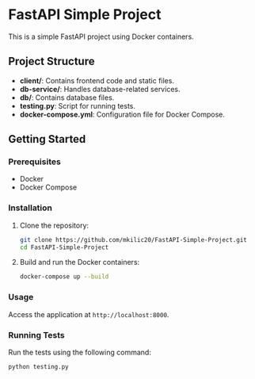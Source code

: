 # FastAPI Simple Project

This is a simple FastAPI project using Docker containers.

## Project Structure

- **client/**: Contains frontend code and static files.
- **db-service/**: Handles database-related services.
- **db/**: Contains database files.
- **testing.py**: Script for running tests.
- **docker-compose.yml**: Configuration file for Docker Compose.

## Getting Started

### Prerequisites

- Docker
- Docker Compose

### Installation

1. Clone the repository:
    ```bash
    git clone https://github.com/mkilic20/FastAPI-Simple-Project.git
    cd FastAPI-Simple-Project
    ```

2. Build and run the Docker containers:
    ```bash
    docker-compose up --build
    ```

### Usage

Access the application at `http://localhost:8000`.

### Running Tests

Run the tests using the following command:
```bash
python testing.py
